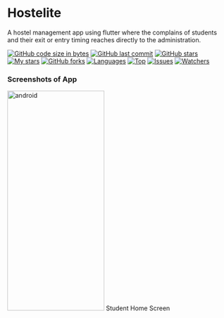 # Hostelite
A hostel management app using flutter where the complains of students and their exit or entry timing reaches directly to the administration.

[![GitHub code size in bytes](https://img.shields.io/github/languages/code-size/hackslash-nitjsr/Hostelite?logo=github&style=for-the-badge)](https://github.com/Sushobhit-Kumar-Singh/) 
[![GitHub last commit](https://img.shields.io/github/last-commit/hackslash-nitjsr/Hostelite?style=for-the-badge&logo=git)](https://github.com/Sushobhit-Kumar-Singh/) 
[![GitHub stars](https://img.shields.io/github/stars/hackslash-nitjsr/Hostelite?style=for-the-badge)](https://github.com/Sushobhit-Kumar-Singh/Hostellite//stargazers) 
[![My stars](https://img.shields.io/github/stars/Sushobhit-Kumar-Singh?affiliations=OWNER%2CCOLLABORATOR&style=for-the-badge&label=My%20stars)](https://github.com/hackslash-nitjsr/Hostelite/stargazers) 
[![GitHub forks](https://img.shields.io/github/forks/hackslash-nitjsr/Hostelite?style=for-the-badge&logo=git)](https://github.com/Sushobhit-Kumar-Singh/Hostellite/network)
[![Languages](https://img.shields.io/github/languages/count/hackslash-nitjsr/Hostelite?style=for-the-badge)](https://github.com/Sushobhit-Kumar-Singh/Hostellite)
[![Top](https://img.shields.io/github/languages/top/hackslash-nitjsr/Hostelite?style=for-the-badge&label=Top%20Languages)](https://github.com/Sushobhit-Kumar-Singh/Hostellite)
[![Issues](https://img.shields.io/github/issues/hackslash-nitjsr/Hostelite?style=for-the-badge&label=Issues)](https://github.com/Sushobhit-Kumar-Singh/Hostellite)
[![Watchers](	https://img.shields.io/github/watchers/hackslash-nitjsr/Hostelite?label=Watch&style=for-the-badge)](https://github.com/Sushobhit-Kumar-Singh/Hostellite/) 

### Screenshots of App

<img src="https://github.com/Sushobhit-Kumar-Singh/Hostellite/blob/main/Screenshots/StudentHomeScreen.jpeg" alt="android" width="220" height="500"/>
Student Home Screen
